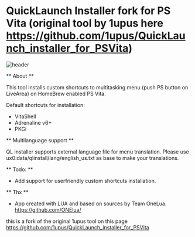 # QuickLaunch Installer fork for PS Vita (original tool by 1upus here https://github.com/1upus/QuickLaunch_installer_for_PSVita)

![header](quicklaunch_preview.jpg)

** About **

This tool installs custom shortcuts to multitasking menu (push PS button on LiveArea) on HomeBrew enabled PS Vita.

Default shortcuts for installation:
- VitaShell
- Adrenaline v6+
- PKGi

** Multilanguage support **

QL installer supports external language file for menu translation. Please use ux0:data/qlinstall/lang/english_us.txt as base to make your translations.

** Todo: **

- Add support for userfriendly custom shortcuts installation.

** Thx **

- App created with LUA and based on sources by Team OneLua. https://github.com/ONElua/

this is a fork of the original 1upus tool on this page https://github.com/1upus/QuickLaunch_installer_for_PSVita
